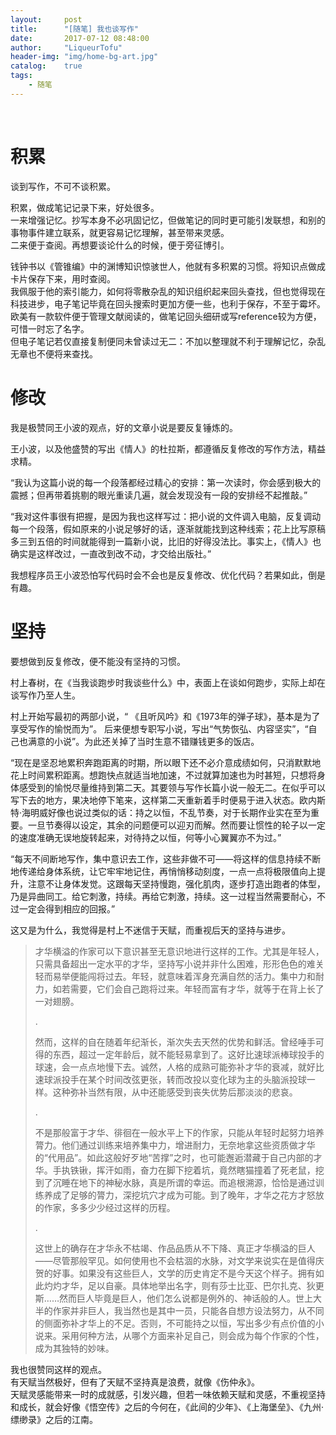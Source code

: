 ```yaml
---
layout:     post
title:      "[随笔] 我也谈写作"
date:       2017-07-12 08:48:00
author:     "LiqueurTofu"
header-img: "img/home-bg-art.jpg"
catalog:    true
tags:
    - 随笔
---
```


<br>

# 积累

谈到写作，不可不谈积累。

积累，做成笔记记录下来，好处很多。<br>
一来增强记忆。抄写本身不必巩固记忆，但做笔记的同时更可能引发联想，和别的事物事件建立联系，就更容易记忆理解，甚至带来灵感。<br>
二来便于查阅。再想要谈论什么的时候，便于旁征博引。

钱钟书以《管锥编》中的渊博知识惊骇世人，他就有多积累的习惯。将知识点做成卡片保存下来，用时查阅。<br>
我佩服于他的索引能力，如何将零散杂乱的知识组织起来回头查找，但也觉得现在科技进步，电子笔记毕竟在回头搜索时更加方便一些，也利于保存，不至于霉坏。欧美有一款软件便于管理文献阅读的，做笔记回头细研或写reference较为方便，可惜一时忘了名字。<br>
但电子笔记若仅直接复制便同未曾读过无二：不加以整理就不利于理解记忆，杂乱无章也不便将来查找。


# 修改

我是极赞同王小波的观点，好的文章小说是要反复锤炼的。

王小波，以及他盛赞的写出《情人》的杜拉斯，都遵循反复修改的写作方法，精益求精。

“我认为这篇小说的每一个段落都经过精心的安排：第一次读时，你会感到极大的震撼；但再带着挑剔的眼光重读几遍，就会发现没有一段的安排经不起推敲。”

“我对这件事很有把握，是因为我也这样写过：把小说的文件调入电脑，反复调动每一个段落，假如原来的小说足够好的话，逐渐就能找到这种线索；花上比写原稿多三到五倍的时间就能得到一篇新小说，比旧的好得没法比。事实上，《情人》也确实是这样改过，一直改到改不动，才交给出版社。”

我想程序员王小波恐怕写代码时会不会也是反复修改、优化代码？若果如此，倒是有趣。


# 坚持

要想做到反复修改，便不能没有坚持的习惯。

村上春树，在《当我谈跑步时我谈些什么》中，表面上在谈如何跑步，实际上却在谈写作乃至人生。

村上开始写最初的两部小说，“ 《且听风吟》和《1973年的弹子球》，基本是为了享受写作的愉悦而为”。 后来便想专职写小说，写出“气势恢弘、内容坚实”，“自己也满意的小说”。为此还关掉了当时生意不错赚钱更多的饭店。

“现在是坚忍地累积奔跑距离的时期，所以眼下还不必介意成绩如何，只消默默地花上时间累积距离。想跑快点就适当地加速，不过就算加速也为时甚短，只想将身体感受到的愉悦尽量维持到第二天。其要领与写作长篇小说一般无二。在似乎可以写下去的地方，果决地停下笔来，这样第二天重新着手时便易于进入状态。欧内斯特·海明威好像也说过类似的话：持之以恒，不乱节奏，对于长期作业实在至为重要。一旦节奏得以设定，其余的问题便可以迎刃而解。然而要让惯性的轮子以一定的速度准确无误地旋转起来，对待持之以恒，何等小心翼翼亦不为过。”

“每天不间断地写作，集中意识去工作，这些非做不可——将这样的信息持续不断地传递给身体系统，让它牢牢地记住，再悄悄移动刻度，一点一点将极限值向上提升，注意不让身体发觉。这跟每天坚持慢跑，强化肌肉，逐步打造出跑者的体型，乃是异曲同工。给它刺激，持续。再给它刺激，持续。这一过程当然需要耐心，不过一定会得到相应的回报。”

这又是为什么，我觉得是村上不迷信于天赋，而重视后天的坚持与进步。

> 才华横溢的作家可以下意识甚至无意识地进行这样的工作。尤其是年轻人，只需具备超出一定水平的才华，坚持写小说并非什么困难，形形色色的难关轻而易举便能闯将过去。年轻，就意味着浑身充满自然的活力。集中力和耐力，如若需要，它们会自己跑将过来。年轻而富有才华，就等于在背上长了一对翅膀。
> 
> .
> 
> 然而，这样的自在随着年纪渐长，渐次失去天然的优势和鲜活。曾经唾手可得的东西，超过一定年龄后，就不能轻易拿到了。这好比速球派棒球投手的球速，会一点点地慢下去。诚然，人格的成熟可能弥补才华的衰减，就好比速球派投手在某个时间改弦更张，转而改投以变化球为主的头脑派投球一样。这种弥补当然有限，从中还能感受到丧失优势后那淡淡的悲哀。
> 
> .
> 
> 不是那般富于才华、徘徊在一般水平上下的作家，只能从年轻时起努力培养膂力。他们通过训练来培养集中力，增进耐力，无奈地拿这些资质做才华的“代用品”。如此这般好歹地“苦撑”之时，也可能邂逅潜藏于自己内部的才华。手执铁锹，挥汗如雨，奋力在脚下挖着坑，竟然瞎猫撞着了死老鼠，挖到了沉睡在地下的神秘水脉，真是所谓的幸运。而追根溯源，恰恰是通过训练养成了足够的膂力，深挖坑穴才成为可能。到了晚年，才华之花方才怒放的作家，多多少少经过这样的历程。
> 
> .
> 
> 这世上的确存在才华永不枯竭、作品品质从不下降、真正才华横溢的巨人——尽管那般罕见。如何使用也不会枯涸的水脉，对文学来说实在是值得庆贺的好事。如果没有这些巨人，文学的历史肯定不是今天这个样子。拥有如此灼灼才华，足以自豪。具体地举出名字，则有莎士比亚、巴尔扎克、狄更斯……然而巨人毕竟是巨人，他们怎么说都是例外的、神话般的人。世上大半的作家并非巨人，我当然也是其中一员，只能各自想方设法努力，从不同的侧面弥补才华上的不足。否则，不可能持之以恒，写出多少有点价值的小说来。采用何种方法，从哪个方面来补足自己，则会成为每个作家的个性，成为其独特的妙味。

我也很赞同这样的观点。<br>
有天赋当然极好，但有了天赋不坚持真是浪费，就像《伤仲永》。<br>
天赋灵感能带来一时的成就感，引发兴趣，但若一味依赖天赋和灵感，不重视坚持和成长，就会好像《悟空传》之后的今何在，《此间的少年》、《上海堡垒》、《九州·缥缈录》之后的江南。